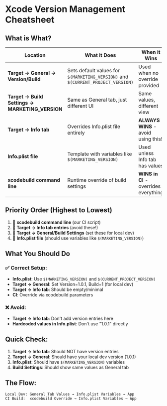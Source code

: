 # Xcode Version Management Cheatsheet

## What is What?

| Location | What it Does | When it Wins |
|----------|--------------|--------------|
| **Target → General → Version/Build** | Sets default values for `$(MARKETING_VERSION)` and `$(CURRENT_PROJECT_VERSION)` | Used when no override provided |
| **Target → Build Settings → MARKETING_VERSION** | Same as General tab, just different UI | Same values, different view |
| **Target → Info tab** | Overrides Info.plist file entirely | **ALWAYS WINS** - avoid using this! |
| **Info.plist file** | Template with variables like `$(MARKETING_VERSION)` | Used unless Info tab has values |
| **xcodebuild command line** | Runtime override of build settings | **WINS in CI** - overrides everything |

## Priority Order (Highest to Lowest)

1. 🥇 **xcodebuild command line** (our CI script)
2. 🥈 **Target → Info tab entries** (avoid these!)  
3. 🥉 **Target → General/Build Settings** (set these for local dev)
4. 🏅 **Info.plist file** (should use variables like `$(MARKETING_VERSION)`)

## What You Should Do

### ✅ Correct Setup:
- **Info.plist**: Use `$(MARKETING_VERSION)` and `$(CURRENT_PROJECT_VERSION)`
- **Target → General**: Set Version=1.0.1, Build=1 (for local dev)
- **Target → Info tab**: Should be empty/minimal
- **CI**: Override via xcodebuild parameters

### ❌ Avoid:
- **Target → Info tab**: Don't add version entries here
- **Hardcoded values in Info.plist**: Don't use "1.0.1" directly

## Quick Check:

1. **Target → Info tab**: Should NOT have version entries
2. **Target → General**: Should have your local dev version (1.0.1)  
3. **Info.plist**: Should have `$(MARKETING_VERSION)` variables
4. **Build Settings**: Should show same values as General tab

## The Flow:

```
Local Dev: General Tab Values → Info.plist Variables → App
CI Build:  xcodebuild Override → Info.plist Variables → App
```
